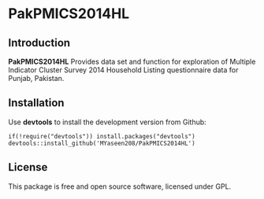 # PakPMICS2014HL
## Introduction

**PakPMICS2014HL** Provides data set and function for exploration of Multiple Indicator Cluster Survey 2014 Household Listing questionnaire data for Punjab, Pakistan.

## Installation
Use **devtools** to install the development version from Github:

```{r}
if(!require("devtools")) install.packages("devtools")
devtools::install_github('MYaseen208/PakPMICS2014HL')
```

## License
This package is free and open source software, licensed under GPL.
